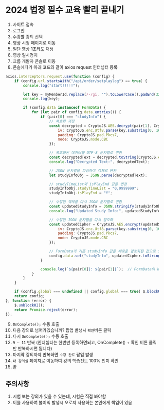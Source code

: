 # 2024 법정 필수 교육 빨리 끝내기

1. 사이트 접속
2. 로그인
3. 수강할 강의 선택
4. 영상 시청 페이지로 이동
5. 일단 영상 1초라도 재생
6. 영상 일시정지
7. 크롬 개발자 콘솔로 이동
8. 콘솔에다가 아래 코드와 같이 axios request 인터셉터 등록
```js
axios.interceptors.request.use(function (config) {
    if (config.url.startsWith("/api/order/setplaylog") == true) {
        console.log("start!!!!!");

        let key = myMemberId.replace(/-/gi, "").toLowerCase().padEnd(32, "0").substring(0, 32);
        console.log(key);

        if (config.data instanceof FormData) {
            for (let pair of config.data.entries()) {
                if (pair[0] === "studyInfo") {
                    // 복호화 과정
                    const decrypted = CryptoJS.AES.decrypt(pair[1], CryptoJS.enc.Utf8.parse(key), {
                        iv: CryptoJS.enc.Utf8.parse(key.substring(0, 16)),
                        padding: CryptoJS.pad.Pkcs7,
                        mode: CryptoJS.mode.CBC
                    });

                    // 복호화된 데이터를 UTF-8 문자열로 변환
                    const decryptedText = decrypted.toString(CryptoJS.enc.Utf8);
                    console.log("Decrypted Text:", decryptedText);

                    // JSON 문자열을 파싱하여 객체로 변환
                    let studyInfoObj = JSON.parse(decryptedText);

                    // studyTimeList와 isPlayEnd 값을 변경
                    studyInfoObj.studyTimeList = "0,9999999";
                    studyInfoObj.isPlayEnd = "Y";

                    // 수정된 객체를 다시 JSON 문자열로 변환
                    const updatedStudyInfo = JSON.stringify(studyInfoObj);
                    console.log("Updated Study Info:", updatedStudyInfo);

                    // 수정된 JSON 문자열을 다시 암호화
                    const updatedCipher = CryptoJS.AES.encrypt(updatedStudyInfo, CryptoJS.enc.Utf8.parse(key), {
                        iv: CryptoJS.enc.Utf8.parse(key.substring(0, 16)),
                        padding: CryptoJS.pad.Pkcs7,
                        mode: CryptoJS.mode.CBC
                    });

                    // FormData의 기존 studyInfo 값을 새로운 암호화된 값으로 업데이트
                    config.data.set("studyInfo", updatedCipher.toString());
                }

                console.log(`${pair[0]}: ${pair[1]}`);  // FormData의 key와 value 출력
            }
        }
    }

    if (config.global === undefined || config.global === true) $.blockUI();
    return config;
}, function (error) {
    $.unblockUI();
    return Promise.reject(error);
});
```
9. `OnComplete();` 수동 호출
10. 다음 강의로 넘어가겠습니까? 팝업 발생시 `확인`버튼 클릭
11.  다시 `OnComplete();` 수동 호출
12.  `9 ~ 11` 반복 (인터셉터는 한번만 등록하면되고, OnComplete() + 확인 버튼 클릭만 반복하시면 됩니다)
13.  마지막 강의까지 반복하면 `수강 완료` 팝업 발생
14.  `내 강의실` 페이지로 이동하여 강의 학습진도 100% 인지 확인
15.  끝

## 주의사항

1. 시험 보는 강의가 있을 수 있는데, 시험은 직접 봐야함
2. 이를 사용하여 불이익 발생시 오로지 사용하는 본인에게 책임이 있음